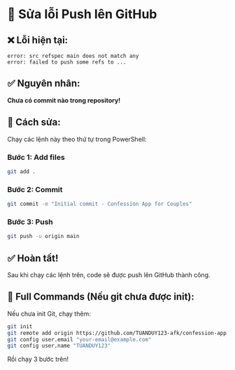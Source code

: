 # 🚀 Sửa lỗi Push lên GitHub

## ❌ Lỗi hiện tại:
```
error: src refspec main does not match any
error: failed to push some refs to ...
```

## ✅ Nguyên nhân:
**Chưa có commit nào trong repository!**

## 🔧 Cách sửa:

Chạy các lệnh này theo thứ tự trong PowerShell:

### Bước 1: Add files
```bash
git add .
```

### Bước 2: Commit
```bash
git commit -m "Initial commit - Confession App for Couples"
```

### Bước 3: Push
```bash
git push -u origin main
```

## ✅ Hoàn tất!

Sau khi chạy các lệnh trên, code sẽ được push lên GitHub thành công.

## 📝 Full Commands (Nếu git chưa được init):

Nếu chưa init Git, chạy thêm:
```bash
git init
git remote add origin https://github.com/TUANDUY123-afk/confession-app.git
git config user.email "your-email@example.com"
git config user.name "TUANDUY123"
```

Rồi chạy 3 bước trên!


